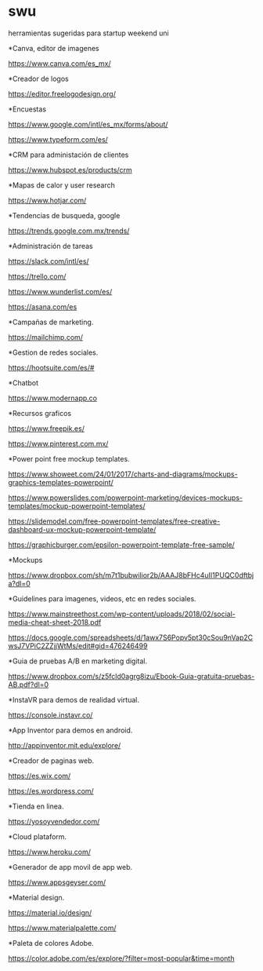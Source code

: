 # swu
herramientas sugeridas para startup weekend uni

*Canva, editor de imagenes

https://www.canva.com/es_mx/

*Creador de logos

https://editor.freelogodesign.org/

*Encuestas

https://www.google.com/intl/es_mx/forms/about/

https://www.typeform.com/es/

*CRM para administación de clientes

https://www.hubspot.es/products/crm

*Mapas de calor y user research

https://www.hotjar.com/

*Tendencias de busqueda, google

https://trends.google.com.mx/trends/

*Administración de tareas

https://slack.com/intl/es/

https://trello.com/

https://www.wunderlist.com/es/

https://asana.com/es

*Campañas de marketing.

https://mailchimp.com/

*Gestion de redes sociales.

https://hootsuite.com/es/#

*Chatbot

https://www.modernapp.co

*Recursos graficos

https://www.freepik.es/

https://www.pinterest.com.mx/

*Power point free mockup templates.

https://www.showeet.com/24/01/2017/charts-and-diagrams/mockups-graphics-templates-powerpoint/

https://www.powerslides.com/powerpoint-marketing/devices-mockups-templates/mockup-powerpoint-templates/

https://slidemodel.com/free-powerpoint-templates/free-creative-dashboard-ux-mockup-powerpoint-template/

https://graphicburger.com/epsilon-powerpoint-template-free-sample/

*Mockups

https://www.dropbox.com/sh/m7t1bubwilior2b/AAAJ8bFHc4uII1PUQC0dftbja?dl=0

*Guidelines para imagenes, videos, etc en redes sociales.

https://www.mainstreethost.com/wp-content/uploads/2018/02/social-media-cheat-sheet-2018.pdf

https://docs.google.com/spreadsheets/d/1awx7S6Popv5pt30cSou9nVap2CwsJ7VPiC2ZZjjWtMs/edit#gid=476246499

*Guia de pruebas A/B en marketing digital.

https://www.dropbox.com/s/z5fcld0agrg8izu/Ebook-Guia-gratuita-pruebas-AB.pdf?dl=0

*InstaVR para demos de realidad virtual.

https://console.instavr.co/

*App Inventor para demos en android.

http://appinventor.mit.edu/explore/

*Creador de paginas web.

https://es.wix.com/

https://es.wordpress.com/

*Tienda en linea.

https://yosoyvendedor.com/

*Cloud plataform.

https://www.heroku.com/

*Generador de app movil de app web.

https://www.appsgeyser.com/

*Material design.

https://material.io/design/

https://www.materialpalette.com/

*Paleta de colores Adobe.

https://color.adobe.com/es/explore/?filter=most-popular&time=month


